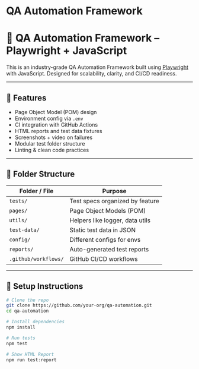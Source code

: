# QA Automation Framework
# 🧪 QA Automation Framework – Playwright + JavaScript

This is an industry-grade QA Automation Framework built using [Playwright](https://playwright.dev/) with JavaScript. Designed for scalability, clarity, and CI/CD readiness.

---

## 🚀 Features

- Page Object Model (POM) design
- Environment config via `.env`
- CI integration with GitHub Actions
- HTML reports and test data fixtures
- Screenshots + video on failures
- Modular test folder structure
- Linting & clean code practices

---

## 📁 Folder Structure

| Folder / File        | Purpose |
|----------------------|---------|
| `tests/`             | Test specs organized by feature |
| `pages/`             | Page Object Models (POM) |
| `utils/`             | Helpers like logger, data utils |
| `test-data/`         | Static test data in JSON |
| `config/`            | Different configs for envs |
| `reports/`           | Auto-generated test reports |
| `.github/workflows/` | GitHub CI/CD workflows |

---

## 🔧 Setup Instructions

```bash
# Clone the repo
git clone https://github.com/your-org/qa-automation.git
cd qa-automation

# Install dependencies
npm install

# Run tests
npm test

# Show HTML Report
npm run test:report
